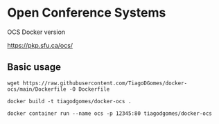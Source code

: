 # Open Conference Systems

OCS Docker version 

https://pkp.sfu.ca/ocs/

## Basic usage

```
wget https://raw.githubusercontent.com/TiagoDGomes/docker-ocs/main/Dockerfile -O Dockerfile

docker build -t tiagodgomes/docker-ocs .

docker container run --name ocs -p 12345:80 tiagodgomes/docker-ocs
```
